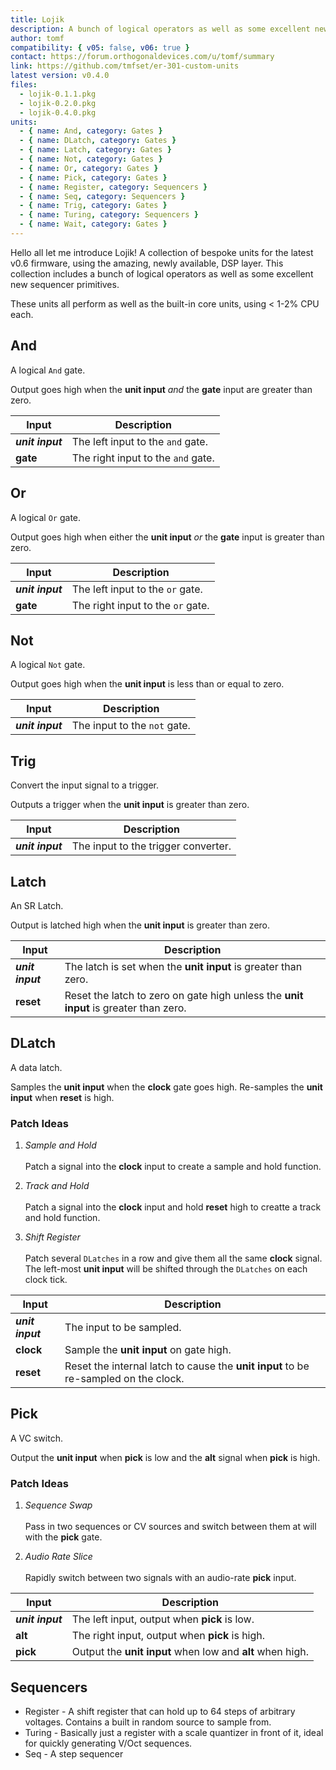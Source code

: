 ```yaml
---
title: Lojik
description: A bunch of logical operators as well as some excellent new sequencer primitives
author: tomf
compatibility: { v05: false, v06: true }
contact: https://forum.orthogonaldevices.com/u/tomf/summary
link: https://github.com/tmfset/er-301-custom-units
latest version: v0.4.0
files:
  - lojik-0.1.1.pkg
  - lojik-0.2.0.pkg
  - lojik-0.4.0.pkg
units:
  - { name: And, category: Gates }
  - { name: DLatch, category: Gates }
  - { name: Latch, category: Gates }
  - { name: Not, category: Gates }
  - { name: Or, category: Gates }
  - { name: Pick, category: Gates }
  - { name: Register, category: Sequencers }
  - { name: Seq, category: Sequencers }
  - { name: Trig, category: Gates }
  - { name: Turing, category: Sequencers }
  - { name: Wait, category: Gates }
---
```


Hello all let me introduce Lojik! A collection of bespoke units for the latest v0.6 firmware, using the amazing, newly available, DSP layer. This collection includes a bunch of logical operators as well as some excellent new sequencer primitives.

These units all perform as well as the built-in core units, using < 1-2% CPU each.

## And

A logical `And` gate.

Output goes high when the **unit input** _and_ the **gate** input are greater than zero.

| Input            | Description                        |
| ---------------- | ---------------------------------- |
| **_unit input_** | The left input to the `and` gate.  |
| **gate**         | The right input to the `and` gate. |

## Or

A logical `Or` gate.

Output goes high when either the **unit input** _or_ the **gate** input is greater than zero.

| Input            | Description                       |
| ---------------- | --------------------------------- |
| **_unit input_** | The left input to the `or` gate.  |
| **gate**         | The right input to the `or` gate. |

## Not

A logical `Not` gate.

Output goes high when the **unit input** is less than or equal to zero.

| Input            | Description                  |
| ---------------- | ---------------------------- |
| **_unit input_** | The input to the `not` gate. |

## Trig

Convert the input signal to a trigger.

Outputs a trigger when the **unit input** is greater than zero.

| Input            | Description                         |
| ---------------- | ----------------------------------- |
| **_unit input_** | The input to the trigger converter. |

## Latch

An SR Latch.

Output is latched high when the **unit input** is greater than zero.

| Input            | Description                                                                          |
| ---------------- | ------------------------------------------------------------------------------------ |
| **_unit input_** | The latch is set when the **unit input** is greater than zero.                       |
| **reset**        | Reset the latch to zero on gate high unless the **unit input** is greater than zero. |

## DLatch

A data latch.

Samples the **unit input** when the **clock** gate goes high. Re-samples the **unit input** when **reset** is high.

### Patch Ideas

1. _Sample and Hold_<br><br>Patch a signal into the **clock** input to create a sample and hold function.

2. _Track and Hold_<br><br>Patch a signal into the **clock** input and hold **reset** high to creatte a track and hold function.

3. _Shift Register_<br><br>Patch several `DLatches` in a row and give them all the same **clock** signal. The left-most **unit input** will be shifted through the `DLatches` on each clock tick.

| Input            | Description                                                                         |
| ---------------- | ----------------------------------------------------------------------------------- |
| **_unit input_** | The input to be sampled.                                                            |
| **clock**        | Sample the **unit input** on gate high.                                             |
| **reset**        | Reset the internal latch to cause the **unit input** to be re-sampled on the clock. |

## Pick

A VC switch.

Output the **unit input** when **pick** is low and the **alt** signal when **pick** is high.

### Patch Ideas

1. _Sequence Swap_<br><br>Pass in two sequences or CV sources and switch between them at will with the **pick** gate.

2. _Audio Rate Slice_<br><br>Rapidly switch between two signals with an audio-rate **pick** input.

| Input            | Description                                               |
| ---------------- | --------------------------------------------------------- |
| **_unit input_** | The left input, output when **pick** is low.              |
| **alt**          | The right input, output when **pick** is high.            |
| **pick**         | Output the **unit input** when low and **alt** when high. |

## Sequencers

- Register - A shift register that can hold up to 64 steps of arbitrary voltages. Contains a built in random source to sample from.
  <md-img src="lojik/lojik__000.png" alt=""></md-img>
- Turing - Basically just a register with a scale quantizer in front of it, ideal for quickly generating V/Oct sequences.
  <md-img src="lojik/lojik__001.png" alt=""></md-img>
- Seq - A step sequencer
  <md-img src="lojik/lojik__002.png" alt=""></md-img>
